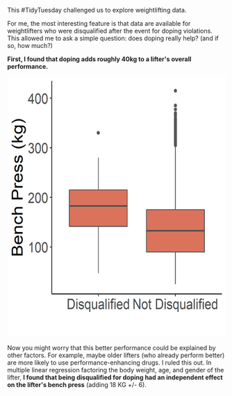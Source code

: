 This #TidyTuesday challenged us to explore weightlifting data.

For me, the most interesting feature is that data are available for weightlifters who were disqualified after the event for doping violations. This allowed me to ask a simple question: does doping really help? (and if so, how much?)

**First, I found that doping adds roughly 40kg to a lifter's overall performance.**

<p><img src="fig.png" alt="results" width="600" height="600"/></p>

Now you might worry that this better performance could be explained by other factors. For example, maybe older lifters (who already perform better) are more likely to use performance-enhancing drugs. I ruled this out. In multiple linear regression factoring the body weight, age, and gender of the lifter, **I found that being disqualified for doping had an independent effect on the lifter's bench press** (adding 18 KG +/- 6).

